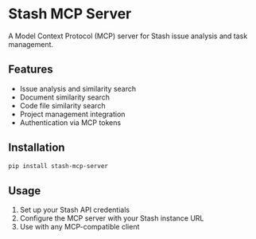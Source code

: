 # Stash MCP Server

A Model Context Protocol (MCP) server for Stash issue analysis and task management.

## Features

- Issue analysis and similarity search
- Document similarity search
- Code file similarity search
- Project management integration
- Authentication via MCP tokens

## Installation

```bash
pip install stash-mcp-server
```

## Usage

1. Set up your Stash API credentials
2. Configure the MCP server with your Stash instance URL
3. Use with any MCP-compatible client
